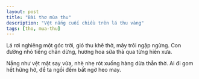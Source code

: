 ```yaml
---
layout: post
title: "Bài thơ mùa thu"
description: "Vệt nắng cuối chiều trên lá thu vàng"
tags: [tho, mua-thu]
---
```


Lá rơi nghiêng một góc trời,
gió thu khẽ thở, mây trôi ngập ngừng.
Con đường nhỏ tiếng chân dừng,
hương hoa sữa thả qua từng hiên xưa.

Nắng như vệt mật say vừa,
nhè nhẹ rót xuống hàng dừa thẫn thờ.
Ai đi gom hết hững hờ,
để ta ngồi đếm bất ngờ heo may.

